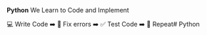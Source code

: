 **Python**
We Learn to Code and Implement

💻 Write Code ➡️ 🔧 Fix errors ➡️ ✅ Test Code ➡️ 🔄 Repeat# Python
